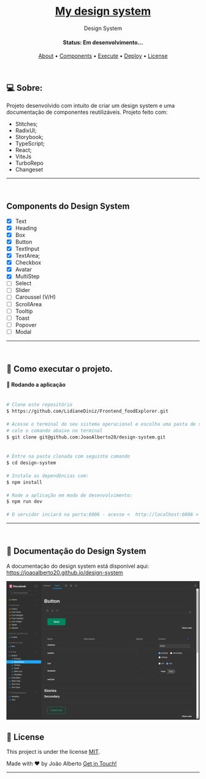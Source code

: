 <h1 align="center">
    <a href="#"> My design system </a>
</h1>

<p align="center"> Design System  </p>

<h4 align="center"> 
	 Status: Em desenvolvimento...
</h4>

<p align="center">
 <a href="#about">About</a> •
 <a href="#components">Components</a> •
 <a href="#execute">Execute</a> • 
 <a href="#deploy">Deploy</a> • 
 <a href="#license">License</a>
</p>

<br />
<div id="about" />

## 💻 Sobre:

Projeto desenvolvido com intuito de criar um design system e uma documentação de componentes reutilizáveis. Projeto feito com:

- Stitches;
- RadixUI;
- Storybook;
- TypeScript;
- React;
- ViteJs
- TurboRepo
- Changeset

---

<br />
<div id="components" />

## Components do Design System

- [x] Text
- [x] Heading
- [x] Box
- [x] Button
- [x] TextInput
- [x] TextArea;
- [x] Checkbox
- [x] Avatar
- [x] MultiStep
- [ ] Select
- [ ] Slider
- [ ] Caroussel (V/H)
- [ ] ScrollArea
- [ ] Tooltip
- [ ] Toast
- [ ] Popover
- [ ] Modal

---

<br />
<div id="execute" />

## 🚀 Como executar o projeto.

#### 🎲 Rodando a aplicação 

```bash

# Clone este repositório
$ https://github.com/LidianeDiniz/Frontend_foodExplorer.git

# Acesse o terminal do seu sistema operacional e escolha uma pasta de sua preferencia
# cole o comando abaixo no terminal
$ git clone git@github.com:JoaoAlberto20/design-system.git


# Entre na pasta clonada com seguinte comando 
$ cd design-system

# Instale as dependências com:
$ npm install

# Rode a aplicação em modo de desenvolvimento:
$ npm run dev

# O servidor inciará na porta:6006 - acesse <  http://localhost:6006 >

```
---

<br />
<div id="deploy" />

## 🎨 Documentação do Design System

A documentação do design system está disponível aqui:  https://joaoalberto20.github.io/design-system

<a href="https://joaoalberto20.github.io/design-system">
  <img alt="Made by João Alberto" src="./designSystem.png">
</a>

<br />
<div id="license" />

## 📝 License

This project is under the license [MIT](./LICENSE).

Made with ❤️ by João Alberto [Get in Touch!](https://www.linkedin.com/in/joaoalbertosvcode)

---